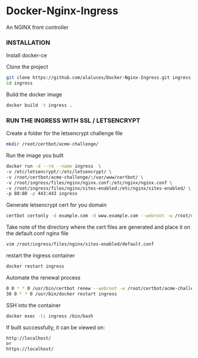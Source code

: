 # Docker-Nginx-Ingress
An NGINX front controller

### INSTALLATION
Install docker-ce

Clone the project
```sh
git clone https://github.com/alaluces/Docker-Nginx-Ingress.git ingress
cd ingress
```
Build the docker image
```sh
docker build -t ingress .
```

### RUN THE INGRESS WITH SSL / LETSENCRYPT
Create a folder for the letsencrypt challenge file
```sh
mkdir /root/certbot/acme-challenge/
```

Run the image you built
```sh
docker run -d --rm --name ingress  \
-v /etc/letsencrypt/:/etc/letsencrypt/ \
-v /root/certbot/acme-challenge/:/var/www/certbot/ \
-v /root/ingress/files/nginx/nginx.conf:/etc/nginx/nginx.conf \
-v /root/ingress/files/nginx/sites-enabled:/etc/nginx/sites-enabled/ \
-p 80:80 -p 443:443 ingress
```

Generate letsencrypt cert for you domain
```sh
certbot certonly -d example.com -d www.example.com --webroot -w /root/certbot/acme-challenge/
```

Take note of the directory where the cert files are generated and
place it on the default.conf nginx file
```sh
vim /root/ingress/files/nginx/sites-enabled/default.conf
```

restart the ingress container
```sh
docker restart ingress
```

Automate the renewal process
```sh
0 0 * * 0 /usr/bin/certbot renew --webroot -w /root/certbot/acme-challenge/
30 0 * * 0 /usr/bin/docker restart ingress
```

SSH into the container
```sh
docker exec -ti ingress /bin/bash
```

If built successfully, it can be viewed on:
```sh
http://localhost/
or
https://localhost/
```


